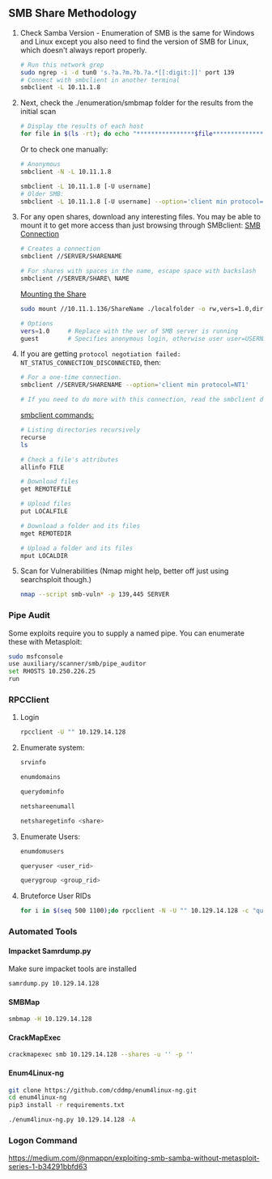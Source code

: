 ## SMB Share Methodology

1. Check Samba Version - Enumeration of SMB is the same for Windows and Linux except you also need to find the version of SMB for Linux, which doesn't always report properly.   

   ```bash
   # Run this network grep
   sudo ngrep -i -d tun0 's.?a.?m.?b.?a.*[[:digit:]]' port 139
   # Connect with smbclient in another terminal
   smbclient -L 10.11.1.8
   ```

2. Next, check the ./enumeration/smbmap folder for the results from the initial scan

   ```bash
   # Display the results of each host
   for file in $(ls -rt); do echo "****************$file*******************"; cat $file; done | less
   ```

   Or to check one manually:

   ```bash
   # Anonymous
   smbclient -N -L 10.11.1.8
   
   smbclient -L 10.11.1.8 [-U username]
   # Older SMB:
   smbclient -L 10.11.1.8 [-U username] --option='client min protocol=NT1'
   ```

3. For any open shares, download any interesting files.  You may be able to mount it to get more access than just browsing through SMBclient:
   <u>SMB Connection</u>

   ```bash
   # Creates a connection
   smbclient //SERVER/SHARENAME
   
   # For shares with spaces in the name, escape space with backslash
   smbclient //SERVER/SHARE\ NAME
   ```
   
   <u>Mounting the Share</u>
   
   ```bash
   sudo mount //10.11.1.136/ShareName ./localfolder -o rw,vers=1.0,dir_mode=0777,file_mode=0666,nounix,guest
   
   # Options
   vers=1.0 	# Replace with the ver of SMB server is running
   guest		# Specifies anonymous login, otherwise user user=USERNAME,pass=PASSWORD
   ```
   
4. If you are getting `protocol negotiation failed: NT_STATUS_CONNECTION_DISCONNECTED`, then:

   ```bash
   # For a one-time connection.
   smbclient //SERVER/SHARENAME --option='client min protocol=NT1'
   
   # If you need to do more with this connection, read the smbclient doc about modifying your smb.conf file to allow these connections globally.
   ```

   <u>smbclient commands:</u>

   ```bash
   # Listing directories recursively
   recurse
   ls
   
   # Check a file's attributes
   allinfo FILE
   
   # Download files
   get REMOTEFILE
   
   # Upload files
   put LOCALFILE
   
   # Download a folder and its files
   mget REMOTEDIR
   
   # Upload a folder and its files
   mput LOCALDIR
   ```

5. Scan for Vulnerabilities (Nmap might help, better off just using searchsploit though.)

   ```bash
   nmap --script smb-vuln* -p 139,445 SERVER
   ```

### Pipe Audit

Some exploits require you to supply a named pipe.  You can enumerate these with Metasploit:

```bash
sudo msfconsole
use auxiliary/scanner/smb/pipe_auditor
set RHOSTS 10.250.226.25
run
```

### RPCClient

1. Login
   ```bash
   rpcclient -U "" 10.129.14.128
   ```

2. Enumerate system:
   ```bash
   srvinfo
   
   enumdomains
   
   querydominfo
   
   netshareenumall
   
   netsharegetinfo <share>
   ```

3. Enumerate Users:
   ```bash
   enumdomusers
   
   queryuser <user_rid>
   
   querygroup <group_rid>
   ```

4. Bruteforce User RIDs
   ``````bash
   for i in $(seq 500 1100);do rpcclient -N -U "" 10.129.14.128 -c "queryuser 0x$(printf '%x\n' $i)" | grep "User Name\|user_rid\|group_rid" && echo "";done
   ``````

### Automated Tools

#### Impacket Samrdump.py

Make sure impacket tools are installed

```bash
samrdump.py 10.129.14.128
```

#### SMBMap

```bash
smbmap -H 10.129.14.128
```

#### CrackMapExec

```bash
crackmapexec smb 10.129.14.128 --shares -u '' -p ''
```

#### Enum4Linux-ng

```bash
git clone https://github.com/cddmp/enum4linux-ng.git
cd enum4linux-ng
pip3 install -r requirements.txt

./enum4linux-ng.py 10.129.14.128 -A
```





### Logon Command

https://medium.com/@nmappn/exploiting-smb-samba-without-metasploit-series-1-b34291bbfd63
